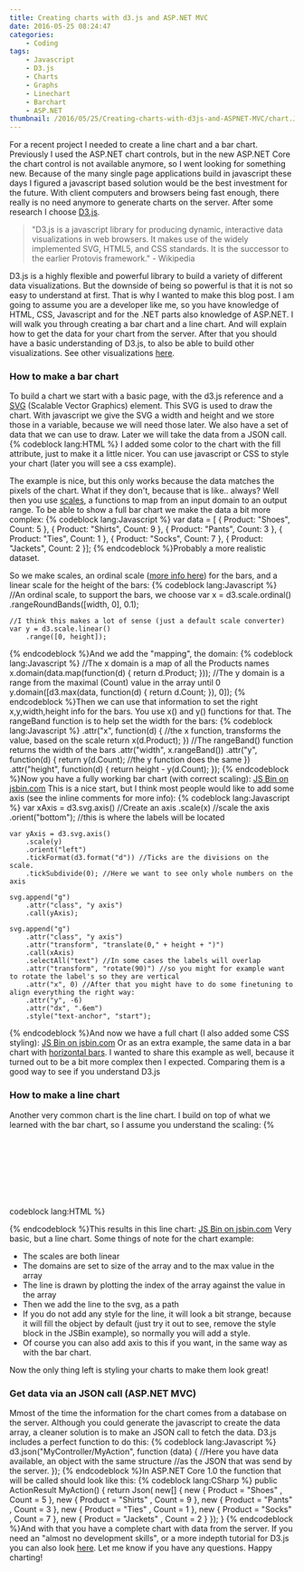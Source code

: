 ```yaml
---
title: Creating charts with d3.js and ASP.NET MVC
date: 2016-05-25 08:24:47
categories: 
    - Coding
tags:
    - Javascript
    - D3.js
    - Charts
    - Graphs
    - Linechart
    - Barchart
    - ASP.NET
thumbnail: /2016/05/25/Creating-charts-with-d3js-and-ASPNET-MVC/chart.JPG
---
```

For a recent project I needed to create a line chart and a bar chart. Previously I used the ASP.NET chart controls, but in the new ASP.NET Core the chart control is not available anymore, so I went looking for something new. Because of the many single page applications build in javascript these days I figured a javascript based solution would be the best investment for the future. With client computers and browsers being fast enough, there really is no need anymore to generate charts on the server.  After some research I choose [D3.js](https://d3js.org/).

> "D3.js is a javascript library for producing dynamic, interactive data visualizations in web browsers. It makes use of the widely implemented SVG, HTML5, and CSS standards. It is the successor to the earlier Protovis framework." - Wikipedia

D3.js is a highly flexible and powerful library to build a variety of different data visualizations. But the downside of being so powerful is that it is not so easy to understand at first. That is why I wanted to make this blog post. I am going to assume you are a developer like me, so you have knowledge of HTML, CSS, Javascript and for the .NET parts also knowledge of ASP.NET. I will walk you through creating a bar chart and a line chart. And will explain how to get the data for your chart from the server. After that you should have a basic understanding of D3.js, to also be able to build other visualizations. See other visualizations [here](https://github.com/d3/d3/wiki/Gallery). 

### How to make a bar chart
To build a chart we start with a basic page, with the d3.js reference and a [SVG](http://www.w3schools.com/html/html5_svg.asp) (Scalable Vector Graphics) element. This SVG is used to draw the chart. With javascript we give the SVG a width and height and we store those in a variable, because we will need those later. We also have a set of data that we can use to draw. Later we will take the data from a JSON call.
{% codeblock lang:HTML %}
    <script src="https://d3js.org/d3.v3.min.js" charset="utf-8">
    <svg id="barChart"></svg>
    <script>
    var data = [ 50,90,30,10,70,20];

    var w = 500;
    var h = 100;

    var svg = d3.select("#barChart")
                .attr("width", w)
                .attr("height", h);
    </script>
{% endcodeblock %}That is the basic setup, we continue with drawing the bars:
{% codeblock lang:Javascript %}
    svg.selectAll("rect")
        .data(data)
        .enter()
{% endcodeblock %}This takes the data and for every item in the array (basic number or complex type) makes a rectangle. After the enter() function every other chained function is called for every rectangle. Because every rectangle needs an x and y (start position coordinate) and a width and height we will add those like this:
{% codeblock lang:Javascript %}
    .attr("x", 0)
    .attr("y", 0)
    .attr("width", 20)
    .attr("height", 100);
{% endcodeblock %}But this only gives us what looks like 1 rectangle (it are actually 6 rectangles on top of each other), because the values obviously are bar specific. First we change the x for every rectangle:
{% codeblock lang:Javascript %}
    .attr("x", function(d, i) {
        return i * 21;  //Bar width of 20 plus 1 for padding
    })
{% endcodeblock %}This moves every bar next to the previous bar (the bars are 20 pixels wide, plus 1 pixel padding inbetween). Then we change the height so it has the height of the value:
{% codeblock lang:Javascript %}
     .attr("height", function(d) {
        return d;  //Just the data value
    });
{% endcodeblock %}But now the bar is upside down, so we correct the y to start so all the bars line out on the bottom:
{% codeblock lang:Javascript %}
     .attr("y", function(d) {
          return h - d;  //Height minus data value
      })
{% endcodeblock %}Here is what we have so far, you can play with the javascript to see what happens with the bars:<a class="jsbin-embed" href="http://jsbin.com/wubufu/5/embed?html,output">JS Bin on jsbin.com</a><script src="http://static.jsbin.com/js/embed.min.js?3.35.12"></script>
I added some color to the chart with the fill attribute, just to make it a little nicer. You can use javascript or CSS to style your chart (later you will see a css example).

The example is nice, but this only works because the data matches the pixels of the chart. What if they don't, because that is like.. always? Well then you use [scales](https://github.com/d3/d3/wiki/Quantitative-Scales), a functions to map from an input domain to an output range. To be able to show a full bar chart we make the data a bit more complex:
{% codeblock lang:Javascript %}
  var data = [ {  Product: "Shoes", Count: 5   },
        {  Product: "Shirts",  Count: 9  },
        {  Product: "Pants",  Count: 3   },
        {  Product: "Ties",  Count: 1  },
        { Product: "Socks",  Count: 7  },
        {  Product: "Jackets",  Count: 2  }];
{% endcodeblock %}Probably a more realistic dataset.

So we make scales, an ordinal scale ([more info here](https://github.com/d3/d3/wiki/Ordinal-Scales#ordinal_rangeBands)) for the bars, and a linear scale for the height of the bars:
{% codeblock lang:Javascript %}
    //An ordinal scale, to support the bars, we choose 
    var x = d3.scale.ordinal()
        .rangeRoundBands([width, 0], 0.1); 

    //I think this makes a lot of sense (just a default scale converter)
    var y = d3.scale.linear()
        .range([0, height]); 
{% endcodeblock %}And we add the "mapping", the domain:
{% codeblock lang:Javascript %}
    //The x domain is a map of all the Products names
    x.domain(data.map(function(d) {  return d.Product; }));
    //The y domain is a range from the maximal (Count) value in the array until 0
    y.domain([d3.max(data, function(d) { return d.Count;  }), 0]);
{% endcodeblock %}Then we can use that information to set the right x,y,width,height info for the bars. You use x() and y() functions for that. The rangeBand function is to help set the width for the bars:
{% codeblock lang:Javascript %}
    .attr("x", function(d) {
        //the x function, transforms the value, based on the scale
        return x(d.Product); 
    })
    //The rangeBand() function returns the width of the bars
    .attr("width", x.rangeBand()) 
    .attr("y", function(d) {
        return y(d.Count); //the y function does the same
    })
    .attr("height", function(d) {
        return height - y(d.Count);
    });
{% endcodeblock %}Now you have a fully working bar chart (with correct scaling):
<a class="jsbin-embed" href="http://jsbin.com/kixaqa/8/embed?html,output">JS Bin on jsbin.com</a><script src="http://static.jsbin.com/js/embed.min.js?3.35.12"></script>
This is a nice start, but I think most people would like to add some axis (see the inline comments for more info):
{% codeblock lang:Javascript %}
    var xAxis = d3.svg.axis() //Create an axis
        .scale(x) //scale the axis
        .orient("bottom"); //this is where the labels will be located

    var yAxis = d3.svg.axis()
        .scale(y)
        .orient("left")
        .tickFormat(d3.format("d")) //Ticks are the divisions on the scale. 
        .tickSubdivide(0); //Here we want to see only whole numbers on the axis

    svg.append("g")
        .attr("class", "y axis")
        .call(yAxis);

    svg.append("g")
        .attr("class", "y axis")
        .attr("transform", "translate(0," + height + ")")
        .call(xAxis)
        .selectAll("text") //In some cases the labels will overlap
        .attr("transform", "rotate(90)") //so you might for example want to rotate the label's so they are vertical
        .attr("x", 0) //After that you might have to do some finetuning to align everything the right way:
        .attr("y", -6)
        .attr("dx", ".6em")
        .style("text-anchor", "start");
{% endcodeblock %}And now we have a full chart (I also added some CSS styling):
<a class="jsbin-embed" href="http://jsbin.com/kixaqa/6/embed?html,output">JS Bin on jsbin.com</a><script src="http://static.jsbin.com/js/embed.min.js?3.35.12"></script>
Or as an extra example, the same data in a bar chart with [horizontal bars](http://jsbin.com/parase/1/edit?html,output). I wanted to share this example as well, because it turned out to be a bit more complex then I expected. Comparing them is a good way to see if you understand D3.js
### How to make a line chart
Another very common chart is the line chart. I build on top of what we learned with the bar chart, so I assume you understand the scaling:
{% codeblock lang:HTML %}
  <svg id="lineChart"></svg>
  <style>
    .line {
      fill: none;
      stroke: steelblue;
      stroke-width: 2px;
    }
  </style>
<script>

  var data = [50,90,30,10,70,20];

  var width = 500;
  var height = 100;

  var svg = d3.select("#lineChart")
              .attr("width", width)
              .attr("height", height);

  var x = d3.scale.linear()
  .range([0, width]);

  var y = d3.scale.linear()
  .range([height, 0]);

  x.domain([0, data.length]);
  y.domain([0, d3.max(data, function (d) { return d; })]);


        var line = d3.svg.line()
            .x(function (d, i) { return x(i); })
            .y(function (d) { return y(d); });

        svg.append("path")
            .datum(data)
            .attr("class", "line")
            .attr("d", line);
  </script>
{% endcodeblock %}This results in this line chart:
<a class="jsbin-embed" href="http://jsbin.com/zezumeg/8/embed?html,output">JS Bin on jsbin.com</a><script src="http://static.jsbin.com/js/embed.min.js?3.35.12"></script>
Very basic, but a line chart. Some things of note for the chart example:
* The scales are both linear
* The domains are set to size of the array and to the max value in the array
* The line is drawn by plotting the index of the array against the value in the array
* Then we add the line to the svg, as a path
* If you do not add any style for the line, it will look a bit strange, because it will fill the object by default (just try it out to see, remove the style block in the JSBin example), so normally you will add a style.
* Of course you can also add axis to this if you want, in the same way as with the bar chart.

Now the only thing left is styling your charts to make them look great! 
### Get data via an JSON call (ASP.NET MVC)
Mmost of the time the information for the chart comes from a database on the server. Although you could generate the javascript to create the data array, a cleaner solution is to make an JSON call to fetch the data. D3.js includes a perfect function to do this:
{% codeblock lang:Javascript %} 
    d3.json("MyController/MyAction", function (data) {
        //Here you have data available, an object with the same structure 
        //as the JSON that was send by the server.
    });
{% endcodeblock %}In ASP.NET Core 1.0 the function that will be called should look like this:
{% codeblock lang:CSharp %}
    public ActionResult MyAction()
    {
        return Json( new[] {
            new { Product = "Shoes" , Count = 5 },
            new { Product = "Shirts" , Count = 9 },
            new { Product = "Pants" , Count = 3 },
            new { Product = "Ties" , Count = 1 },
            new { Product = "Socks" , Count = 7 },
            new { Product = "Jackets" , Count = 2 }
        });
    }
{% endcodeblock %}And with that you have a complete chart with data from the server. If you need an "almost no development skills", or a more indepth tutorial for D3.js you can also look [here](http://alignedleft.com/tutorials/d3). Let me know if you have any questions. Happy charting! 
<style type="text/css">.article-entry li{ margin-left: 2.2em; list-style-position: outside; }</style>